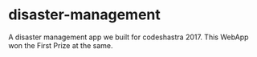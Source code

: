 # disaster-management
A disaster management app we built for codeshastra 2017. This WebApp won the First Prize at the same.
